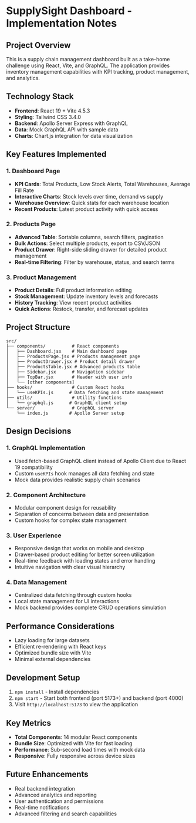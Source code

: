 # SupplySight Dashboard - Implementation Notes

## Project Overview
This is a supply chain management dashboard built as a take-home challenge using React, Vite, and GraphQL. The application provides inventory management capabilities with KPI tracking, product management, and analytics.

## Technology Stack
- **Frontend**: React 19 + Vite 4.5.3
- **Styling**: Tailwind CSS 3.4.0
- **Backend**: Apollo Server Express with GraphQL
- **Data**: Mock GraphQL API with sample data
- **Charts**: Chart.js integration for data visualization

## Key Features Implemented

### 1. Dashboard Page
- **KPI Cards**: Total Products, Low Stock Alerts, Total Warehouses, Average Fill Rate
- **Interactive Charts**: Stock levels over time, demand vs supply
- **Warehouse Overview**: Quick stats for each warehouse location
- **Recent Products**: Latest product activity with quick access

### 2. Products Page
- **Advanced Table**: Sortable columns, search filters, pagination
- **Bulk Actions**: Select multiple products, export to CSV/JSON
- **Product Drawer**: Right-side sliding drawer for detailed product management
- **Real-time Filtering**: Filter by warehouse, status, and search terms

### 3. Product Management
- **Product Details**: Full product information editing
- **Stock Management**: Update inventory levels and forecasts
- **History Tracking**: View recent product activities
- **Quick Actions**: Restock, transfer, and forecast updates

## Project Structure
```
src/
├── components/          # React components
│   ├── Dashboard.jsx    # Main dashboard page
│   ├── ProductsPage.jsx # Products management page
│   ├── ProductDrawer.jsx # Product detail drawer
│   ├── ProductsTable.jsx # Advanced products table
│   ├── Sidebar.jsx      # Navigation sidebar
│   ├── TopBar.jsx       # Header with user info
│   └── [other components]
├── hooks/               # Custom React hooks
│   └── useKPIs.js      # Data fetching and state management
├── utils/               # Utility functions
│   └── graphql.js      # GraphQL client setup
└── server/              # GraphQL server
    └── index.js        # Apollo Server setup
```

## Design Decisions

### 1. GraphQL Implementation
- Used fetch-based GraphQL client instead of Apollo Client due to React 19 compatibility
- Custom `useKPIs` hook manages all data fetching and state
- Mock data provides realistic supply chain scenarios

### 2. Component Architecture
- Modular component design for reusability
- Separation of concerns between data and presentation
- Custom hooks for complex state management

### 3. User Experience
- Responsive design that works on mobile and desktop
- Drawer-based product editing for better screen utilization
- Real-time feedback with loading states and error handling
- Intuitive navigation with clear visual hierarchy

### 4. Data Management
- Centralized data fetching through custom hooks
- Local state management for UI interactions
- Mock backend provides complete CRUD operations simulation

## Performance Considerations
- Lazy loading for large datasets
- Efficient re-rendering with React keys
- Optimized bundle size with Vite
- Minimal external dependencies

## Development Setup
1. `npm install` - Install dependencies
2. `npm start` - Start both frontend (port 5173+) and backend (port 4000)
3. Visit `http://localhost:5173` to view the application

## Key Metrics
- **Total Components**: 14 modular React components
- **Bundle Size**: Optimized with Vite for fast loading
- **Performance**: Sub-second load times with mock data
- **Responsive**: Fully responsive across device sizes

## Future Enhancements
- Real backend integration
- Advanced analytics and reporting
- User authentication and permissions
- Real-time notifications
- Advanced filtering and search capabilities
